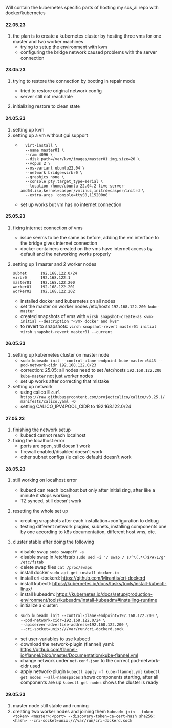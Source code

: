 Will contain the kubernetes specific parts of hosting my scs_ai repo with docker/kubernetes

#### 22.05.23

1. the plan is to create a kubernetes cluster by hosting three vms for one master and two worker machines
    - trying to setup the environment with kvm
    - configuring the bridge network caused problems with the server connection

#### 23.05.23

1. trying to restore the connection by booting in repair mode
    - tried to restore original network config
    - server still not reachable

2. initializing restore to clean state

#### 24.05.23

1. setting up kvm
2. setting up a vm without gui support
    - ```
        virt-install \
        --name master01 \
        --ram 4096 \
        --disk path=/var/kvm/images/master01.img,size=20 \
        --vcpus 2 \
        --os-variant ubuntu22.04 \
        --network bridge=virbr0 \
        --graphics none \
        --console pty,target_type=serial \
        --location /home/ubuntu-22.04.2-live-server-amd64.iso,kernel=casper/vmlinuz,initrd=casper/initrd \
        --extra-args 'console=ttyS0,115200n8'
      ```
    - set up works but vm has no internet connection

#### 25.05.23

1. fixing internet connection of vms
    - issue seems to be the same as before, adding the vm interface to the bridge gives internet connection
    - docker containers created on the vms have internet access by default and the networking works properly

2. setting up 1 master and 2 worker nodes
    ```
    subnet      192.168.122.0/24
    virbr0      192.168.122.1
    master01    192.168.122.200
    worker01    192.168.122.201
    worker02    192.168.122.202
    ```
    - installed docker and kubernetes on all nodes
    - set the master on worker nodes /etc/hosts `192.168.122.200 kube-master`
    - created snapshots of vms with `virsh snapshot-create-as <vm> initial --description "<vm> docker and k8s"`
     - to revert to snapshots:
     `virsh snapshot-revert master01 initial`
     `virsh snapshot-revert master01 --current`

#### 26.05.23

1. setting up kubernetes cluster on master node 
    - `sudo kubeadm init --control-plane-endpoint kube-master:6443 --pod-network-cidr 192.168.122.0/23`
    - correction: 25.05: all nodes need to set /etc/hosts `192.168.122.200 kube-master` not just worker nodes
    - set up works after correcting that mistake
2. setting up network
    - using calico E `curl https://raw.githubusercontent.com/projectcalico/calico/v3.25.1/manifests/calico.yaml -O`
    - setting CALICO_IPV4POOL_CIDR to 192.168.122.0/24

#### 27.05.23

1. finishing the network setup
    - kubectl cannot reach localhost
2. fixing the localhost error
    - ports are open, still doesn't work
    - firewall enabled/disabled doesn't work
    - other subnet configs (ie calico default) doesn't work

#### 28.05.23

1. still working on localhost error
    - kubectl can reach localhost but only after initializing, after like a minute it stops working
    - TZ synced, still doesn't work

2. resetting the whole set up
    - creating snapshots after each installation+configuration to debug
    - testing different network plugins, subnets, installing components one by one according to k8s documentation, different host vms, etc.

3. cluster stable after doing the following
    - disable swap `sudo swapoff -a`
    - disable swap in /etc/fstab `sudo sed -i '/ swap / s/^\(.*\)$/#\1/g' /etc/fstab`
    - delete swap files `cat /proc/swaps`
    - install docker `sudo apt-get install docker.io`
    - install cri-dockerd: https://github.com/Mirantis/cri-dockerd
    - install kubectl: https://kubernetes.io/docs/tasks/tools/install-kubectl-linux/
    - install kubeadm: https://kubernetes.io/docs/setup/production-environment/tools/kubeadm/install-kubeadm/#installing-runtime
    - initialize a cluster:
    - ```
      sudo kubeadm init --control-plane-endpoint=192.168.122.200 \
      --pod-network-cidr=192.168.122.0/24 \
      --apiserver-advertise-address=192.168.122.200 \
      --cri-socket=unix:///var/run/cri-dockerd.sock
      ```
    - set user-variables to use kubectl
    - download the network-plugin (flannel) yaml: https://github.com/flannel-io/flannel/blob/master/Documentation/kube-flannel.yml
    - change network under `net-conf.json` to the correct pod-network-cidr used
    - apply network-plugin `kubectl apply -f kube-flannel.yml`
 `kubectl get nodes --all-namespaces` shows components starting, after all components are up `kubectl get nodes` shows the cluster is ready

#### 29.05.23

1. master node still stable and running
2. creating two worker nodes and joining them
    `kubeadm join --token <token> <master>:<port> --discovery-token-ca-cert-hash sha256:<hash> --cri-socket=unix:///var/run/cri-dockerd.sock`
